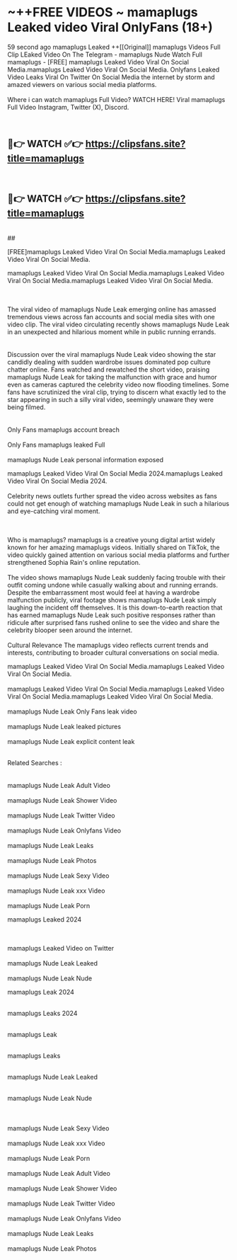 # ~++FREE VIDEOS ~ mamaplugs Leaked video Viral OnlyFans (18+)<br>


59 second ago mamaplugs Leaked ++[[Original]] mamaplugs Videos Full Clip LEaked Video On The Telegram  - mamaplugs Nude  Watch Full mamaplugs - [FREE] mamaplugs Leaked Video Viral On Social Media.mamaplugs Leaked Video Viral On Social Media.   Onlyfans Leaked Video Leaks Viral On Twitter On Social Media the internet by storm and amazed viewers on various social media platforms. <br><br>
Where i can watch mamaplugs Full Video? WATCH HERE! Viral mamaplugs Full Video Instagram, Twitter (X), Discord. <br>


 <br>

##  🔴👉 WATCH ✅👉  <a href="https://clipsfans.site?title=mamaplugs&ref=git">https://clipsfans.site?title=mamaplugs</a> <br>
  <br>

##  🔴👉 WATCH ✅👉  <a href="https://clipsfans.site?title=mamaplugs&ref=git">https://clipsfans.site?title=mamaplugs</a> <br>
  <br>
  ##



[FREE]mamaplugs Leaked Video Viral On Social Media.mamaplugs Leaked Video Viral On Social Media. <br>

mamaplugs Leaked Video Viral On Social Media.mamaplugs Leaked Video Viral On Social Media.mamaplugs Leaked Video Viral On Social Media. <br>


  <br>

  <br>
The viral video of mamaplugs Nude Leak emerging online has amassed tremendous views across fan accounts and social media sites with one video clip. The viral video circulating recently shows mamaplugs Nude Leak in an unexpected and hilarious moment while in public running errands.<br>
<br>


<br>
Discussion over the viral mamaplugs Nude Leak video showing the star candidly dealing with sudden wardrobe issues dominated pop culture chatter online. Fans watched and rewatched the short video, praising mamaplugs Nude Leak for taking the malfunction with grace and humor even as cameras captured the celebrity video now flooding timelines. Some fans have scrutinized the viral clip, trying to discern what exactly led to the star appearing in such a silly viral video, seemingly unaware they were being filmed.<br>
<br>
<br> 
Only Fans mamaplugs account breach<br>
<br>
Only Fans mamaplugs leaked Full <br>
<br>
mamaplugs Nude Leak personal information exposed<br>

mamaplugs Leaked Video Viral On Social Media 2024.mamaplugs Leaked Video Viral On Social Media 2024. <br>
<br>
Celebrity news outlets further spread the video across websites as fans could not get enough of watching mamaplugs Nude Leak in such a hilarious and eye-catching viral moment.<br>
<br>

<br>
Who is mamaplugs? mamaplugs is a creative young digital artist widely known for her amazing mamaplugs videos. Initially shared on TikTok, the video quickly gained attention on various social media platforms and further strengthened Sophia Rain's online reputation.<br>
<br>
The video shows mamaplugs Nude Leak suddenly facing trouble with their outfit coming undone while casually walking about and running errands. Despite the embarrassment most would feel at having a wardrobe malfunction publicly, viral footage shows mamaplugs Nude Leak simply laughing the incident off themselves. It is this down-to-earth reaction that has earned mamaplugs Nude Leak such positive responses rather than ridicule after surprised fans rushed online to see the video and share the celebrity blooper seen around the internet.<br>
<br>
Cultural Relevance The mamaplugs video reflects current trends and interests, contributing to broader cultural conversations on social media.<br>

mamaplugs Leaked Video Viral On Social Media.mamaplugs Leaked Video Viral On Social Media.<br>
<br>
mamaplugs Leaked Video Viral On Social Media.mamaplugs Leaked Video Viral On Social Media.mamaplugs Leaked Video Viral On Social Media.<br>
<br>
mamaplugs Nude Leak Only Fans leak video<br>
<br>
mamaplugs Nude Leak leaked pictures<br>
<br>
mamaplugs Nude Leak explicit content leak<br>


<br>
Related Searches :<br>
<br>

<br>
mamaplugs Nude Leak Adult Video<br>
<br>
mamaplugs Nude Leak Shower Video<br>
<br>
mamaplugs Nude Leak Twitter Video<br>
<br>
mamaplugs Nude Leak Onlyfans Video<br>
<br>
mamaplugs Nude Leak Leaks<br>
<br>
mamaplugs Nude Leak Photos<br>

<br>
mamaplugs Nude Leak Sexy Video<br>
<br>
mamaplugs Nude Leak xxx Video<br>
<br>
mamaplugs Nude Leak Porn<br>

mamaplugs  Leaked 2024 <br> <br>
<br>

mamaplugs Leaked Video on Twitter <br>
<br>
mamaplugs Nude Leak Leaked<br>
<br>
mamaplugs Nude Leak Nude<br>


mamaplugs  Leak 2024 <br> <br>



mamaplugs  Leaks 2024 <br> <br>



 
mamaplugs  Leak<br> <br>



mamaplugs  Leaks<br> <br>


mamaplugs Nude Leak Leaked<br> <br>

mamaplugs Nude Leak Nude<br> <br>
<br> <br>
mamaplugs Nude Leak Sexy Video
<br> <br>
mamaplugs Nude Leak xxx Video
<br> <br>
mamaplugs Nude Leak Porn
<br> <br>
mamaplugs Nude Leak Adult Video
<br> <br>
mamaplugs Nude Leak Shower Video
<br> <br>
mamaplugs Nude Leak Twitter Video
<br> <br>
mamaplugs Nude Leak Onlyfans Video
<br> <br>
mamaplugs Nude Leak Leaks
<br> <br>
mamaplugs Nude Leak Photos






</p>




 



</p>










